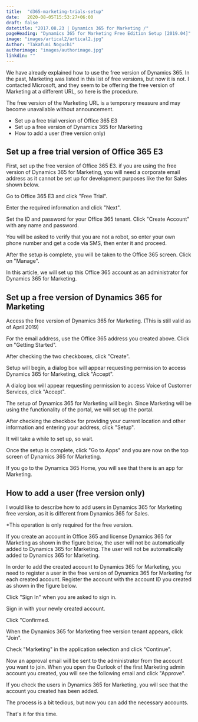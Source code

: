 ```yaml
---
title:  "d365-marketing-trials-setup"
date:   2020-08-05T15:53:27+06:00
draft: false
datetitle: "2017.08.23 | Dynamics 365 for Marketing /"
pageHeading: "Dynamics 365 for Marketing Free Edition Setup [2019.04]"
image: "images/artical2/artical2.jpg"
Author: "Takafumi Noguchi"
authorimage: "images/authorimage.jpg"
linkdin: ""
---
```

<!-- Intro  -->
We have already explained how to use the free version of Dynamics 365. In the past, Marketing was listed in this list of free versions, but now it is not. I contacted Microsoft, and they seem to be offering the free version of Marketing at a different URL, so here is the procedure.

The free version of the Marketing URL is a temporary measure and may become unavailable without announcement.

<!-- Table Of Content -->
* Set up a free trial version of Office 365 E3
* Set up a free version of Dynamics 365 for Marketing
* How to add a user (free version only)

## Set up a free trial version of Office 365 E3
First, set up the free version of Office 365 E3. if you are using the free version of Dynamics 365 for Marketing, you will need a corporate email address as it cannot be set up for development purposes like the for Sales shown below.
<!-- Image= d-setup-01.png -->

Go to Office 365 E3 and click "Free Trial".
<!-- Image= d-setup-02.jpg -->

Enter the required information and click "Next".
<!-- Image= d-setup-03.png -->

Set the ID and password for your Office 365 tenant. Click "Create Account" with any name and password.
<!-- Image= d-setup-04.png -->

You will be asked to verify that you are not a robot, so enter your own phone number and get a code via SMS, then enter it and proceed.
<!-- Image= d-setup-05.png -->

After the setup is complete, you will be taken to the Office 365 screen. Click on "Manage".
<!-- Image= d-setup-06.png -->

In this article, we will set up this Office 365 account as an administrator for Dynamics 365 for Marketing.
<!-- Image= d-setup-07.png -->

## Set up a free version of Dynamics 365 for Marketing
Access the free version of Dynamics 365 for Marketing. (This is still valid as of April 2019)

For the email address, use the Office 365 address you created above. Click on "Getting Started".
<!-- Image= d-setup-08.png -->

After checking the two checkboxes, click "Create".
<!-- Image= d-setup-09.png -->

Setup will begin, a dialog box will appear requesting permission to access Dynamics 365 for Marketing, click "Accept".
<!-- Image= d-setup-10.png -->

A dialog box will appear requesting permission to access Voice of Customer Services, click "Accept".
<!-- Image= d-setup-11.png -->

The setup of Dynamics 365 for Marketing will begin.
Since Marketing will be using the functionality of the portal, we will set up the portal.
<!-- Image= d-setup-12.png -->

After checking the checkbox for providing your current location and other information and entering your address, click "Setup".
<!-- Image= d-setup-13.png -->

It will take a while to set up, so wait.
<!-- Image= d-setup-14.png -->

Once the setup is complete, click "Go to Apps" and you are now on the top screen of Dynamics 365 for Marketing.
<!-- Image= d-setup-15.png -->

If you go to the Dynamics 365 Home, you will see that there is an app for Marketing.
<!-- Image= d-setup-16.png -->

## How to add a user (free version only)
I would like to describe how to add users in Dynamics 365 for Marketing free version, as it is different from Dynamics 365 for Sales.

*This operation is only required for the free version.

If you create an account in Office 365 and license Dynamics 365 for Marketing as shown in the figure below, the user will not be automatically added to Dynamics 365 for Marketing.
The user will not be automatically added to Dynamics 365 for Marketing.
<!-- Image= d-setup-17.png -->

In order to add the created account to Dynamics 365 for Marketing, you need to register a user in the free version of Dynamics 365 for Marketing for each created account. Register the account with the account ID you created as shown in the figure below.
<!-- Image= d-setup-18.png -->

Click "Sign In" when you are asked to sign in.
<!-- Image= d-setup-19.png -->

Sign in with your newly created account.
<!-- Image= d-setup-20.png -->

Click "Confirmed.
<!-- Image= d-setup-21.png -->

When the Dynamics 365 for Marketing free version tenant appears, click "Join".
<!-- Image= d-setup-22.png -->

Check "Marketing" in the application selection and click "Continue".
<!-- Image= d-setup-23.png -->

Now an approval email will be sent to the administrator from the account you want to join. When you open the Ourlook of the first Marketing admin account you created, you will see the following email and click "Approve".
<!-- Image= d-setup-24.png -->

If you check the users in Dynamics 365 for Marketing, you will see that the account you created has been added.

The process is a bit tedious, but now you can add the necessary accounts.
<!-- Image= d-setup-25.png -->

That's it for this time.